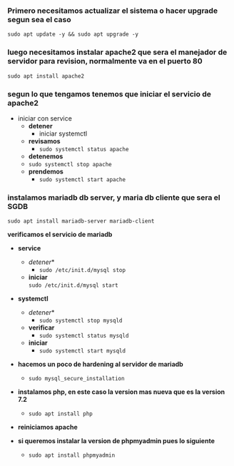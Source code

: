 ### Primero necesitamos actualizar el sistema o hacer upgrade segun sea el caso
`sudo apt update -y && sudo apt upgrade -y`

### luego necesitamos instalar apache2 que sera el manejador de servidor para revision, normalmente va en el puerto 80

`sudo apt install apache2`

### segun lo que tengamos tenemos que iniciar el servicio de apache2
- iniciar con service
   - **detener**
		- iniciar systemctl
   - **revisamos**
        -  `sudo systemctl status apache`
   - **detenemos**
   - `sudo systemctl stop apache`
   - **prendemos**
	  - `sudo systemctl start apache`

### instalamos mariadb db server, y maria db cliente que sera el SGDB

`sudo apt install mariadb-server mariadb-client`

**verificamos el servicio de mariadb**

- **service**
  - *detener**
     - `sudo /etc/init.d/mysql stop`
  - **iniciar**		
    		`sudo /etc/init.d/mysql start`
- **systemctl**
     - *detener**
          -  `sudo systemctl stop mysqld`
     - **verificar**
          - `sudo systemctl status mysqld`
     - **iniciar** 
       -  `sudo systemctl start mysqld`

- **hacemos un poco de hardening al servidor de mariadb**
  - ```sudo mysql_secure_installation```

- **instalamos php, en este caso la version mas nueva que es la version 7.2**
  - `sudo apt install php`

- **reiniciamos apache**

- **si queremos instalar la version de phpmyadmin pues lo siguiente** 
  - `sudo apt install phpmyadmin`
